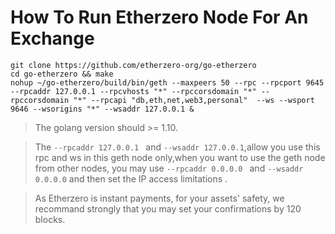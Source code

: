 # How To Run Etherzero Node For An Exchange

```make special node for exchanges
git clone https://github.com/etherzero-org/go-etherzero
cd go-etherzero && make
nohup ~/go-etherzero/build/bin/geth --maxpeers 50 --rpc --rpcport 9645 --rpcaddr 127.0.0.1 --rpcvhosts "*" --rpccorsdomain "*" --rpccorsdomain "*" --rpcapi "db,eth,net,web3,personal"  --ws --wsport 9646 --wsorigins "*" --wsaddr 127.0.0.1 &
```

> The golang version should >= 1.10.

> The ```--rpcaddr 127.0.0.1 ``` and ``` --wsaddr 127.0.0.1 ```,allow you use this rpc and ws in this geth node only,when you want to use the geth node from other nodes, you may use ```--rpcaddr 0.0.0.0 ``` and  ``` --wsaddr 0.0.0.0 ``` and then  set the IP access limitations . 

> As Etherzero is instant payments, for your assets' safety, we recommand strongly that you may set your confirmations by 120 blocks.
